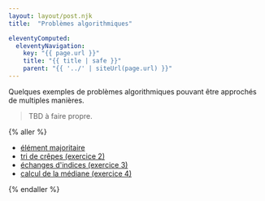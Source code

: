 ```yaml
---
layout: layout/post.njk 
title:  "Problèmes algorithmiques"

eleventyComputed:
  eleventyNavigation:
    key: "{{ page.url }}"
    title: "{{ title | safe }}"
    parent: "{{ '../' | siteUrl(page.url) }}"
---
```


Quelques exemples de problèmes algorithmiques pouvant être approchés de multiples manières.

> TBD à faire propre.

{% aller %}

- [élément majoritaire](/enseignements/MPCI/programmation-algorithmes/annales/2023-2024/ds-1/ds1_2023_2024.pdf)
- [tri de crêpes (exercice 2)](/enseignements/MPCI/programmation-algorithmes/annales/2021-2022/ds_1_2021_2022.pdf)
- [échanges d'indices (exercice 3)](/enseignements/MPCI/programmation-algorithmes/annales/2021-2022/ds_1_2021_2022.pdf)
- [calcul de la médiane (exercice 4)](/enseignements/MPCI/programmation-algorithmes/annales/2020-2021/mpci_et_2020_2021.pdf)

{% endaller %}
